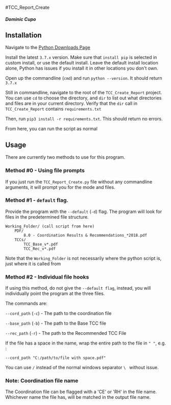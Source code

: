 #TCC_Report_Create
##### Dominic Cupo

## Installation
Navigate to the [Python Downloads Page](https://www.python.org/downloads/) 

Install the latest `3.7.x` version. Make sure that `install pip` is selected in custom install, or use the default install.
Leave the default install location alone, Python has issues if you install it in other locations you don't own. 

Open up the commandline (`cmd`) and run `python --version`. It should return `3.7.x`

Still in commandline, navigate to the root of the `TCC_Create_Report` project. You can use `cd` to choose the directory, 
and `dir` to list out what directories and files are in your current directory. Verify that the `dir` call in `TCC_Create_Report` 
contains `requirements.txt`

Then, run `pip3 install -r requirements.txt`. This should return no errors.

From here, you can run the script as normal


## Usage
There are currently two methods to use for this program.

### Method #0 - Using file prompts

If you just run the `TCC_Report_Create.py` file without any commandline arguments, it will prompt you for the mode and files.

### Method #1 - `default` flag. 

Provide the program with the `--default` (`-d`) flag. The program will look for files in the predetermined file structure. 

```
Working_Folder/ (call script from here)
    PDF/
        8.0 - Coordination Results & Recommendations_*2018.pdf
    TCCs/
        TCC_Base_v*.pdf
        TCC_Rec_v*.pdf
```

Note that the `Working_Folder` is not necessarily where the python script is, just where it is called from

### Method #2 - Individual file hooks
If using this method, do not give the `--default flag`, instead, you will individually point the program at the three files. 

The commands are:

`--cord_path` (`-c`) - The path to the coordination file

`--base_path` (`-b`) - The path to the Base TCC file

`--rec_path` (`-r`) - The path to the Recommended TCC File

If the file has a space in the name, wrap the entire path to the file in `" "`, e.g. :

`--cord_path "C:/path/to/file with space.pdf"`

You can use `/` instead of the normal windows separator `\ ` without issue.

### Note: Coordination file name
The Coordination file can be flagged with a 'CE' or 'RH' in the file name. Whichever name the file has, will be matched in the output file name. 